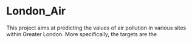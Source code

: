 # London_Air

This project aims at predicting the values of air pollution in various sites within Greater London. More specifically, the targets are the  
